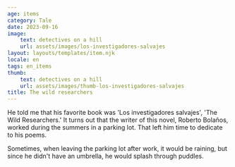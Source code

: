 ```yaml
---
age: items
category: Tale
date: 2023-09-16
image:
    text: detectives on a hill
    url: assets/images/los-investigadores-salvajes
layout: layouts/templates/item.njk
locale: en
tags: en_items
thumb:
    text: detectives on a hill
    url: assets/images/thumb-los-investigadores-salvajes
title: The wild researchers
---
```



He told me that his favorite book was 'Los investigadores salvajes', 'The Wild Researchers.' It turns out that the writer of this novel, Roberto Bolaños, worked during the summers in a parking lot. That left him time to dedicate to his poems.

Sometimes, when leaving the parking lot after work, it would be raining, but since he didn't have an umbrella, he would splash through puddles.

